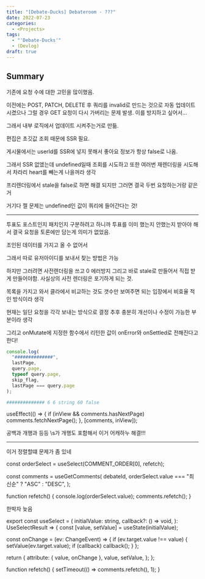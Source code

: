 ```yaml
---
title: "[Debate-Ducks] Debateroom - ???"
date: 2022-07-23
categories:
  - <Projects>
tags:
  - "'Debate-Ducks'"
  - (Devlog)
draft: true
---
```


## Summary

기존에 요청 수에 대한 고민을 많이했음.

이전에는 POST, PATCH, DELETE 후 쿼리를 invalid로 만드는 것으로 자동 업데이트 시켰으나 그럴 경우 GET 요청이 다시 가버리는 문제 발생. 이를 방지하고 싶어서...

그래서 내부 로직에서 업데이트 시켜주는거로 만듦.

편집은 초깃값 조회 때문에 SSR 필요.

게시물에서는 userId를 SSR에 넣지 못해서 좋아요 정보가 항상 false로 나옴.

그래서 SSR 없엤는데 undefined일때 조회를 시도하고 또한 여러번 재렌더링을 시도해서 차라리 heart를 빼는게 나을꺼라 생각

프리렌더링에서 stale을 false로 하면 해결 되지만 그러면 결국 두번 요청하는거랑 같은거

거기다 젤 문제는 undefined인 값이 쿼리에 들어간다는 것!

---

투표도 포스트인지 패치인지 구분하려고 하니까 투표를 이미 했는지 안했는지 받아야 해서 결국 요청을 토론에만 담는게 의미가 없었음.

조인된 데이터를 가지고 올 수 없어서

그래서 따로 유저아이디를 보내서 찾는 방법은 가능

하지만 그러려면 사전렌더링을 쓰고 0 에러방지 그리고 바로 stale로 만들어서 직접 받게 만들어야함. 사실상의 사전 렌더링은 포기하게 되는 것.

목록을 가지고 와서 클라에서 비교하는 것도 갯수만 보여주면 되는 입장에서 비효율 적인 방식이라 생각

현재는 일단 요청을 각각 보내는 방식으로 결정 추후 충분히 개선이나 수정이 가능한 부분이라 생각

그리고 onMutate에 지정한 함수에서 리턴한 값이 onError와 onSettled로 전해진다고 한다!

```js
console.log(
  "##############",
  lastPage,
  query.page,
  typeof query.page,
  skip_flag,
  lastPage === query.page
);
```

```bash
############## 6 6 string 60 false
```

useEffect(() => {
if (inView && comments.hasNextPage) comments.fetchNextPage();
}, [comments, inView]);

공백과 개행과 등등
\s가 개행도 포함해서 이거 어캐하누
해결!!!

---

이거 정렬할떄 문제가 좀 있네

const orderSelect = useSelect(COMMENT_ORDER[0], refetch);

const comments = useGetComments(
debateId,
orderSelect.value === "최신순" ? "ASC" : "DESC",
);

function refetch() {
console.log(orderSelect.value);
comments.refetch();
}

한박자 늦음

export const useSelect = (
initialValue: string,
callback?: () => void,
): UseSelectResult => {
const [value, setValue] = useState(initialValue);

const onChange = (ev: ChangeEvent<HTMLSelectElement>) => {
if (ev.target.value !== value) {
setValue(ev.target.value);
if (callback) callback();
}
};

return {
attribute: { value, onChange },
value,
setValue,
};
};

function refetch() {
setTimeout(() => comments.refetch(), 1);
}
